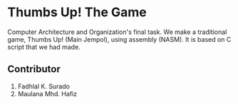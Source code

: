 # Thumbs Up! The Game

Computer Architecture and Organization's final task. We make a traditional game, Thumbs Up! (Main Jempol), using assembly (NASM). It is based on C script that we had made.

## Contributor
1. Fadhlal K. Surado
2. Maulana Mhd. Hafiz
